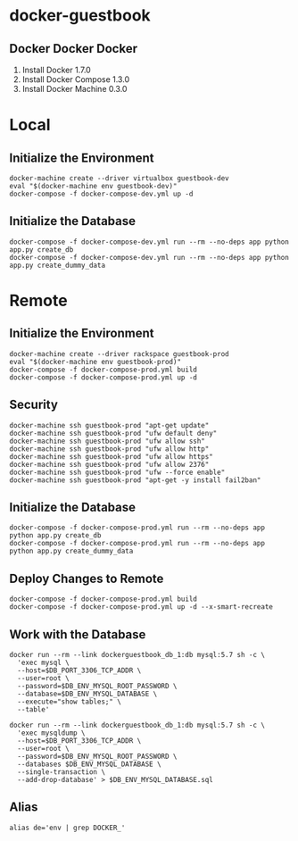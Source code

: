 # docker-guestbook

## Docker Docker Docker

1. Install Docker 1.7.0
1. Install Docker Compose 1.3.0
1. Install Docker Machine 0.3.0

# Local

## Initialize the Environment

```
docker-machine create --driver virtualbox guestbook-dev
eval "$(docker-machine env guestbook-dev)"
docker-compose -f docker-compose-dev.yml up -d
```

## Initialize the Database

```
docker-compose -f docker-compose-dev.yml run --rm --no-deps app python app.py create_db
docker-compose -f docker-compose-dev.yml run --rm --no-deps app python app.py create_dummy_data
```

# Remote

## Initialize the Environment

```
docker-machine create --driver rackspace guestbook-prod
eval "$(docker-machine env guestbook-prod)"
docker-compose -f docker-compose-prod.yml build
docker-compose -f docker-compose-prod.yml up -d
```

## Security

```
docker-machine ssh guestbook-prod "apt-get update"
docker-machine ssh guestbook-prod "ufw default deny"
docker-machine ssh guestbook-prod "ufw allow ssh"
docker-machine ssh guestbook-prod "ufw allow http"
docker-machine ssh guestbook-prod "ufw allow https"
docker-machine ssh guestbook-prod "ufw allow 2376"
docker-machine ssh guestbook-prod "ufw --force enable"
docker-machine ssh guestbook-prod "apt-get -y install fail2ban"
```

## Initialize the Database

```
docker-compose -f docker-compose-prod.yml run --rm --no-deps app python app.py create_db
docker-compose -f docker-compose-prod.yml run --rm --no-deps app python app.py create_dummy_data
```

## Deploy Changes to Remote

```
docker-compose -f docker-compose-prod.yml build
docker-compose -f docker-compose-prod.yml up -d --x-smart-recreate
```

## Work with the Database

```
docker run --rm --link dockerguestbook_db_1:db mysql:5.7 sh -c \
  'exec mysql \
  --host=$DB_PORT_3306_TCP_ADDR \
  --user=root \
  --password=$DB_ENV_MYSQL_ROOT_PASSWORD \
  --database=$DB_ENV_MYSQL_DATABASE \
  --execute="show tables;" \
  --table'

docker run --rm --link dockerguestbook_db_1:db mysql:5.7 sh -c \
  'exec mysqldump \
  --host=$DB_PORT_3306_TCP_ADDR \
  --user=root \
  --password=$DB_ENV_MYSQL_ROOT_PASSWORD \ 
  --databases $DB_ENV_MYSQL_DATABASE \
  --single-transaction \
  --add-drop-database' > $DB_ENV_MYSQL_DATABASE.sql
```

## Alias

```
alias de='env | grep DOCKER_'
```